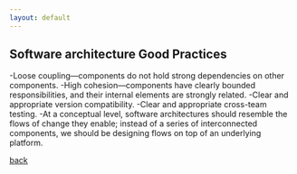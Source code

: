 ```yaml
---
layout: default
---
```



## Software architecture Good Practices

-Loose coupling—components do not hold strong dependencies on other components.
-High cohesion—components have clearly bounded responsibilities, and their internal elements are strongly related.
-Clear and appropriate version compatibility.
-Clear and appropriate cross-team testing.
-At a conceptual level, software architectures should resemble the flows of change they enable; instead of a series of interconnected components, we should be designing flows on top of an underlying platform.

[back](./)
